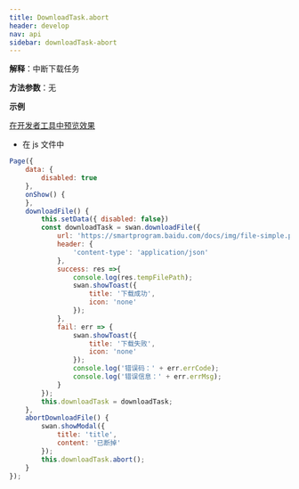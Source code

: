 ```yaml
---
title: DownloadTask.abort
header: develop
nav: api
sidebar: downloadTask-abort
---
```




**解释**：中断下载任务

**方法参数**：无

**示例**

<a href="swanide://fragment/c77c402000c8ed09238116000c09165c1572947847546" title="在开发者工具中预览效果" target="_self">在开发者工具中预览效果</a>

* 在 js 文件中

```js
Page({
    data: {
        disabled: true
    },
    onShow() {
    },
    downloadFile() {
        this.setData({ disabled: false})
        const downloadTask = swan.downloadFile({
            url: 'https://smartprogram.baidu.com/docs/img/file-simple.pdf',
            header: {
                'content-type': 'application/json'
            },
            success: res =>{
                console.log(res.tempFilePath);
                swan.showToast({
                    title: '下载成功',
                    icon: 'none'
                });
            },
            fail: err => {
                swan.showToast({
                    title: '下载失败',
                    icon: 'none'
                });
                console.log('错误码：' + err.errCode);
                console.log('错误信息：' + err.errMsg);
            }
        });
        this.downloadTask = downloadTask;
    },
    abortDownloadFile() {
        swan.showModal({
            title: 'title',
            content: '已断掉'
        });
        this.downloadTask.abort();
    }
});

```
